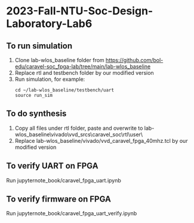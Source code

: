 # 2023-Fall-NTU-Soc-Design-Laboratory-Lab6
## To run simulation
1. Clone lab-wlos_baseline folder from https://github.com/bol-edu/caravel-soc_fpga-lab/tree/main/lab-wlos_baseline
2. Replace rtl and testbench folder by our modified version
3. Run simulation, for example:
   ```
   cd ~/lab-wlos_baseline/testbench/uart
   source run_sim
   ``` 
## To do synthesis
1. Copy all files under rtl folder, paste and overwrite to lab-wlos_baseline\vivado\vvd_srcs\caravel_soc\rtl\user\ 
2. Replace lab-wlos_baseline/vivado/vvd_caravel_fpga_40mhz.tcl by our modified version


## To verify UART on FPGA
Run jupyternote_book/caravel_fpga_uart.ipynb

## To verify firmware on FPGA
Run jupyternote_book/caravel_fpga_uart_verify.ipynb
